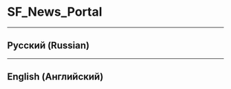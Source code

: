 # SF_News_Portal
-----------------------------------------------------------------------------------------------------------------------------------------------------------
Русский (Russian)
-----------------------------------------------------------------------------------------------------------------------------------------------------------



-----------------------------------------------------------------------------------------------------------------------------------------------------------
English (Английский)
-----------------------------------------------------------------------------------------------------------------------------------------------------------




